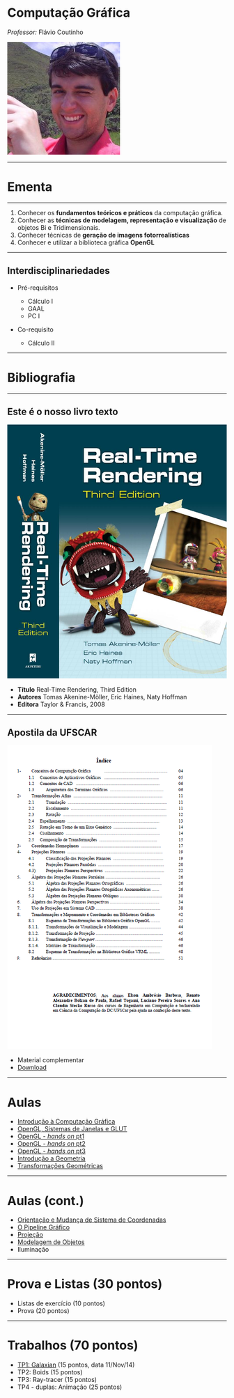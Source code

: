 # Computação Gráfica
*Professor:* Flávio Coutinho

<img class="page-author-picture" src="images/flavio-avatar.jpg">

---

# Ementa

---

1. Conhecer os **fundamentos teóricos e práticos** da computação gráfica.
1. Conhecer as **técnicas de modelagem, representação e visualização** de objetos Bi
e Tridimensionais.
1. Conhecer técnicas de **geração de imagens fotorrealísticas**
1. Conhecer e utilizar a biblioteca gráfica **OpenGL**

---
## Interdisciplinariedades

- Pré-requisitos
  - Cálculo I
  - GAAL
  - PC I

- Co-requisito
  - Cálculo II

---
# Bibliografia

---
## Este é o nosso **livro texto**

<div class="book-cover-container">
  <img class="book-cover" src="images/rtr3.jpg">
  <div class="book-left"></div>
</div>

- **Título**	Real-Time Rendering, Third Edition
- **Autores**	Tomas Akenine-Möller, Eric Haines, Naty Hoffman
- **Editora**	Taylor & Francis, 2008

---
## Apostila da UFSCAR

<div class="book-cover-container">
  <img class="book-cover" src="images/apostila-ufscar-thumb.png">
  <div class="book-left book-light"></div>
</div>

- Material complementar
- [Download](https://drive.google.com/file/d/0B6-KCjtlxaKIY21UOWxBTEp4VTA/edit?usp=sharing)

---
# Aulas

- [Introdução à Computação Gráfica](classes/intro/)
- [OpenGL, Sistemas de Janelas e GLUT](classes/opengl/)
- [OpenGL - _hands on_ pt1](classes/opengl-handson/)
- [OpenGL - _hands on_ pt2](classes/opengl-handson2/)
- [OpenGL - _hands on_ pt3](classes/opengl-handson3/)
- [Introdução a Geometria](classes/geometry/)
- [Transformações Geométricas](classes/transforms)

---
# Aulas (cont.)

- [Orientação e Mudança de Sistema de Coordenadas](classes/baseorientation/)
- [O Pipeline Gráfico](classes/pipeline)
- [Projeção](classes/projection)
- [Modelagem de Objetos](classes/modeling)
- Iluminação

---
# Prova e Listas (30 pontos)

- Listas de exercício (10 pontos)
- Prova (20 pontos)

---
# Trabalhos (70 pontos)

- [TP1: Galaxian][tp1] (15 pontos, data 11/Nov/14)
- TP2: Boids (15 pontos)
- TP3: Ray-tracer (15 pontos)
- TP4 - duplas: Animação (25 pontos)

[tp1]: https://github.com/fegemo/cefet-cg/tree/master/src/assignments/tp1#trabalho-pr%C3%A1tico-1---galaxian
